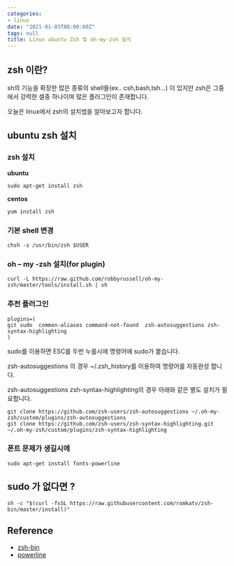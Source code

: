```yaml
---
categories:
- linux
date: "2021-01-03T00:00:00Z"
tags: null
title: Linux ubuntu Zsh 및 oh-my-zsh 설치
---
```


## zsh 이란?

sh의 기능을 확장한 많은 종류의 shell들(ex.. csh,bash,tsh...) 이 있지만 zsh은 그중에서 강력한 셀중 하나이며 많은 플러그인이 존재합니다.

오늘은 linux에서 zsh의 설치법을 알아보고자 합니다.

## ubuntu zsh 설치 

### zsh 설치

__ubuntu__

```
sudo apt-get install zsh
```

__centos__
```
yum install zsh
```

### 기본 shell 변경

```
chsh -s /usr/bin/zsh $USER
```

### oh – my -zsh 설치(for plugin)

```
curl -L https://raw.github.com/robbyrussell/oh-my-zsh/master/tools/install.sh | sh
```



### 추천 플러그인

```
plugins=(
git sudo  common-aliases command-not-found  zsh-autosuggestions zsh-syntax-highlighting 
)
```

sudo를 이용하면 ESC를 두번 누를시에 명령어에 sudo가 붙습니다. 

zsh-autosuggestions 의 경우 ~/.zsh_history를 이용하여 명령어를 자동완성 합니다.

zsh-autosuggestions zsh-syntax-highlighting의 경우 아래와 같은 별도 설치가 필요합니다.
```
git clone https://github.com/zsh-users/zsh-autosuggestions ~/.oh-my-zsh/custom/plugins/zsh-autosuggestions 
git clone https://github.com/zsh-users/zsh-syntax-highlighting.git ~/.oh-my-zsh/custom/plugins/zsh-syntax-highlighting
```

### 폰트 문제가 생길시에

```
sudo apt-get install fonts-powerline
```


## sudo 가 없다면 ?

```
sh -c "$(curl -fsSL https://raw.githubusercontent.com/romkatv/zsh-bin/master/install)"
```


## Reference

- [zsh-bin](https://github.com/romkatv/zsh-bin)
- [powerline](https://github.com/powerline/fonts)
